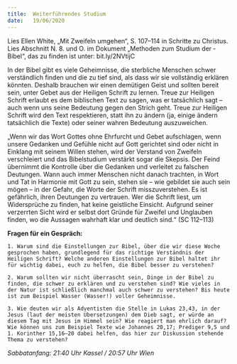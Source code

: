 ```yaml
---
title:  Weiterführendes Studium
date:   19/06/2020
---
```


Lies Ellen White, „Mit Zweifeln umgehen“, S. 107–114 in Schritte zu ­Christus. Lies Abschnitt N. 8. und O. im Dokument „Methoden zum Studium der ­Bibel“, das zu finden ist unter: bit.ly/2NVtijC

In der Bibel gibt es viele Geheimnisse, die sterbliche Menschen schwer verständlich finden und die zu tief sind, als dass wir sie vollständig erklären könnten. Deshalb brauchen wir einen demütigen Geist und sollten bereit sein, unter Gebet aus der Heiligen Schrift zu lernen. Treue zur Heiligen Schrift erlaubt es dem biblischen Text zu sagen, was er tatsächlich sagt – auch wenn uns seine Bedeutung gegen den Strich geht. Treue zur Heiligen Schrift wird den Text respektieren, statt ihn zu ändern (ja, einige ändern tatsächlich die Texte) oder seiner wahren Bedeutung auszuweichen.

„Wenn wir das Wort Gottes ohne Ehrfurcht und Gebet aufschlagen, wenn unsere Gedanken und Gefühle nicht auf Gott gerichtet sind oder nicht in Einklang mit seinem Willen stehen, wird der Verstand von Zweifeln verschleiert und das Bibelstudium verstärkt sogar die Skepsis. Der Feind übernimmt die Kontrolle über die Gedanken und verleitet zu falschen Deutungen. Wann auch immer Menschen nicht danach trachten, in Wort und Tat in Harmonie mit Gott zu sein, stehen sie – wie gebildet sie auch sein mögen – in der Gefahr, die Worte der Schrift misszuverstehen. Es ist gefährlich, ihren Deutungen zu vertrauen. Wer die Schrift liest, um Widersprüche zu finden, hat keine geistliche Einsicht. Aufgrund seiner verzerrten Sicht wird er selbst dort Gründe für Zweifel und Unglauben finden, wo die Aussagen wahrhaft klar und deutlich sind.“ (SC 112–113)

**Fragen für ein Gespräch:**

`1. Warum sind die Einstellungen zur Bibel, über die wir diese Woche gesprochen haben, grundlegend für das richtige Verständnis der Heiligen Schrift? Welche anderen Einstellungen zur Bibel haltet ihr für wichtig dabei, euch zu helfen, die Bibel besser zu verstehen?`

`2. Warum sollten wir nicht überrascht sein, Dinge in der Bibel zu finden, die schwer zu erklären und zu verstehen sind? Wie vieles in der Natur ist schließlich manchmal auch schwer zu verstehen? Bis heute ist zum Beispiel Wasser (Wasser!) voller Geheimnisse.`

`3. Wie deuten wir als Adventisten die Stelle in Lukas 23,43, in der Jesus (laut der meisten Übersetzungen) dem Dieb sagt, er würde an diesem Tag mit Jesus im Himmel sein? Wie reagiert man ehrlich darauf? Wie können uns zum Beispiel Texte wie Johannes 20,17; Prediger 9,5 und 1. Korinther 15,16–20 dabei helfen, das hier zur Diskussion stehende Thema zu verstehen?`

_Sabbatanfang: 21:40 Uhr Kassel / 20:57 Uhr Wien_